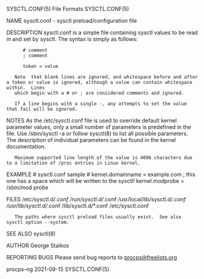 SYSCTL.CONF(5)								 File Formats								SYSCTL.CONF(5)

NAME
       sysctl.conf - sysctl preload/configuration file

DESCRIPTION
       sysctl.conf is a simple file containing sysctl values to be read in and set by sysctl.  The syntax is simply as follows:

	      # comment
	      ; comment

	      token = value

       Note  that blank lines are ignored, and whitespace before and after a token or value is ignored, although a value can contain whitespace within.	 Lines
       which begin with a # or ; are considered comments and ignored.

       If a line begins with a single -, any attempts to set the value that fail will be ignored.

NOTES
       As the /etc/sysctl.conf file is used to override default kernel parameter values, only a small number of parameters is predefined  in  the  file.   Use
       /sbin/sysctl -a or follow sysctl(8) to list all possible parameters. The description of individual parameters can be found in the kernel documentation.

       Maximum supported line length of the value is 4096 characters due to a limitation of /proc entries in Linux kernel.

EXAMPLE
	      # sysctl.conf sample
	      #
		kernel.domainname = example.com
	      ; this one has a space which will be written to the sysctl!
		kernel.modprobe = /sbin/mod probe

FILES
       /etc/sysctl.d/*.conf
       /run/sysctl.d/*.conf
       /usr/local/lib/sysctl.d/*.conf
       /usr/lib/sysctl.d/*.conf
       /lib/sysctl.d/*.conf
       /etc/sysctl.conf

       The paths where sysctl preload files usually exist.  See also sysctl option --system.

SEE ALSO
       sysctl(8)

AUTHOR
       George Staikos

REPORTING BUGS
       Please send bug reports to procps@freelists.org

procps-ng								  2021-09-15								SYSCTL.CONF(5)

